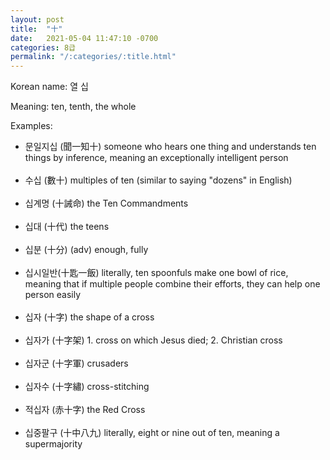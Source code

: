 ```yaml
---
layout: post
title:  "十"
date:   2021-05-04 11:47:10 -0700
categories: 8급
permalink: "/:categories/:title.html"
---
```


Korean name: 열 십

Meaning: ten, tenth, the whole

Examples:
* 문일지십 (聞一知十) someone who hears one thing and understands ten things by inference, meaning an exceptionally intelligent person <br><br>
* 수십 (數十) multiples of ten (similar to saying "dozens" in English) <br><br>
* 십계명 (十誡命) the Ten Commandments <br><br>
* 십대 (十代) the teens <br><br>
* 십분 (十分) (adv) enough, fully <br><br>
* 십시일반(十匙一飯) literally, ten spoonfuls make one bowl of rice, meaning that if multiple people combine their efforts, they can help one person easily <br><br>
* 십자 (十字) the shape of a cross <br><br>
* 십자가 (十字架) 1. cross on which Jesus died; 2. Christian cross <br><br>
* 십자군 (十字軍) crusaders <br><br>
* 십자수 (十字繡) cross-stitching <br><br>
* 적십자 (赤十字) the Red Cross <br><br>
* 십중팔구 (十中八九) literally, eight or nine out of ten, meaning a supermajority <br><br>
